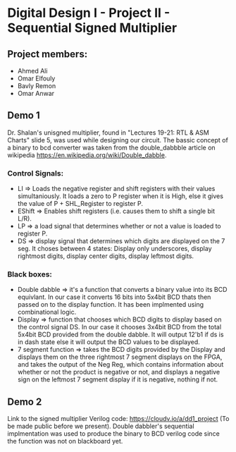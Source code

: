 # Digital Design I - Project II - Sequential Signed Multiplier
## Project members:
- Ahmed Ali
- Omar Elfouly
- Bavly Remon
- Omar Anwar

## Demo 1
Dr. Shalan's unisgned multiplier, found in "Lectures 19-21: RTL & ASM Charts" slide 5, was used while designing our circuit.
The bassic concept of a binary to bcd converter was taken from the double_dabbble article on wikipedia https://en.wikipedia.org/wiki/Double_dabble.

### Control Signals:
- LI => Loads the negative register and shift registers with their values simultaniously. It loads a zero to P register when it is High, else it gives the value of P + SHL_Register to register P.
- EShift => Enables shift registers (i.e. causes them to shift a single bit L/R).
- LP => a load signal that determines whether or not a value is loaded to register P.
- DS => display signal that determines which digits are displayed on the 7 seg. It choses between 4 states: Display only underscores, display rightmost digits, display center digits, display leftmost digits.

### Black boxes:
- Double dabble => it's a function that converts a binary value into its BCD equivlant. In our case it converts 16 bits into 5x4bit BCD thats then passed on to the display function. It has been implmented using combinational logic.
- Display => function that chooses which BCD digits to display based on the control signal DS. In our case it chooses 3x4bit BCD from the total 5x4bit BCD provided from the double dabble. It will output 12'b1 if ds is in dash state else it will output the BCD values to be displayed. 
- 7 segment function => takes the BCD digits provided by the Display and displays them on the three rightmost 7 segment displays on the FPGA, and takes the output of the Neg Reg, which contains information about whether or not the product is negative or not, and displays a negative sign on the leftmost 7 segment display if it is negative, nothing if not.

## Demo 2
Link to the signed multiplier Verilog code: https://cloudv.io/a/dd1_project (To be made public before we present).
Double dabbler's sequential implmentation was used to produce the binary to BCD verilog code since the function was not on blackboard yet.
